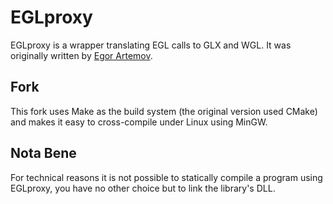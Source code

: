 # EGLproxy
EGLproxy is a wrapper translating EGL calls to GLX and WGL.
It was originally written by [Egor Artemov](https://github.com/souryogurt).

## Fork
This fork uses Make as the build system (the original version used CMake)
and makes it easy to cross-compile under Linux using MinGW.

## Nota Bene
For technical reasons it is not possible to statically compile a program
using EGLproxy, you have no other choice but to link the library's DLL.
